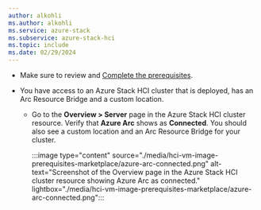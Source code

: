 ```yaml
---
author: alkohli
ms.author: alkohli
ms.service: azure-stack
ms.subservice: azure-stack-hci
ms.topic: include
ms.date: 02/29/2024
---
```


- Make sure to review and [Complete the prerequisites](../hci/manage/azure-arc-vm-management-prerequisites.md).

- You have access to an Azure Stack HCI cluster that is deployed, has an Arc Resource Bridge and a custom location.

   - Go to the **Overview > Server** page in the Azure Stack HCI cluster resource. Verify that **Azure Arc** shows as **Connected**. You should also see a custom location and an Arc Resource Bridge for your cluster.
    
        :::image type="content" source="./media/hci-vm-image-prerequisites-marketplace/azure-arc-connected.png" alt-text="Screenshot of the Overview page in the Azure Stack HCI cluster resource showing Azure Arc as connected." lightbox="./media/hci-vm-image-prerequisites-marketplace/azure-arc-connected.png":::

